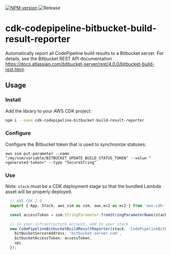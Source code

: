 [![NPM version](https://badge.fury.io/js/cdk-codepipeline-bitbucket-build-result-reporter.svg)](https://badge.fury.io/js/cdk-codepipeline-bitbucket-build-result-reporter)
![Release](https://github.com/markusl/cdk-codepipeline-bitbucket-build-result-reporter/workflows/Release/badge.svg)

# cdk-codepipeline-bitbucket-build-result-reporter

Automatically report all CodePipeline build results to a Bitbucket server. For details, see the Bitbucket REST API documentation <https://docs.atlassian.com/bitbucket-server/rest/4.0.0/bitbucket-build-rest.html>.

## Usage

### Install

Add the library to your AWS CDK project:

```sh
npm i --save cdk-codepipeline-bitbucket-build-result-reporter
```

### Configure

Configure the Bitbucket token that is used to synchronize statuses:

`aws ssm put-parameter --name "/my/ssm/variable/BITBUCKET_UPDATE_BUILD_STATUS_TOKEN" --value "<generated-token>" --type "SecureString"`

### Use

Note: `stack` must be a CDK deployment stage so that the bundled Lambda asset will be properly deployed.

```ts
  // AWS CDK 2.0
  import { App, Stack, aws_ssm as ssm, aws_ec2 as ec2 } from 'aws-cdk-lib';

  const accessToken = ssm.StringParameter.fromStringParameterName(stack, 'param', '/my/ssm/variable/BITBUCKET_UPDATE_BUILD_STATUS_TOKEN');

  // In your infrastructure account, add to your stack
  new CodePipelineBitbucketBuildResultReporter(stack, 'CodePipelineBitbucketBuildResultReporter', {
    bitBucketServerAddress: 'bitbucket-server.com',
    bitbucketAccessToken: accessToken,
    vpc,
  });
```
